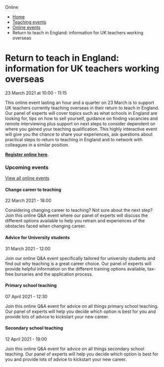 Online

*   [Home](/)
*   [Teaching events](/teaching-events)
*   [Online events](/teaching-events/online-events)
*   Return to teach in England: information for UK teachers working overseas

Return to teach in England: information for UK teachers working overseas
========================================================================

23 March 2021 at 10:00 - 11:15

This online event lasting an hour and a quarter on 23 March is to support UK teachers currently teaching overseas in their return to teach in England. Our panel of experts will cover topics such as what schools in England are looking for, tips on how to sell yourself, guidance on finding vacancies and remote interviewing plus support on next steps to consider dependent on where you gained your teaching qualification. This highly interactive event will give you the chance to share your experiences, ask questions about practical steps to return to teaching in England and to network with colleagues in a similar position.

**[Register online here](https://www.eventbrite.co.uk/e/return-to-teach-in-england-information-for-uk-teachers-working-overseas-tickets-141969770405).**

### Upcoming events

[View all online events](/teaching-events/online-events)

[](/teaching-events/online-events/change-career-to-teaching-17)

#### Change career to teaching

22 March 2021 - 18:00

Considering changing career to teaching? Not sure about the next step? Join this online Q&A event where our panel of experts will discuss the different options available to help you retrain and experiences of the obstacles faced when changing career.

[](/teaching-events/online-events/advice-for-university-students-5)

#### Advice for University students

31 March 2021 - 12:00

Join our online Q&A event specifically tailored for university students and find out why teaching is a great career choice. Our panel of experts will provide helpful information on the different training options available, tax-free bursaries and the application process.

[](/teaching-events/online-events/primary-school-teaching-13)

#### Primary school teaching

07 April 2021 - 12:30

Join this online Q&A event for advice on all things primary school teaching. Our panel of experts will help you decide which option is best for you and provide lots of advice to kickstart your new career.

[](/teaching-events/online-events/secondary-school-teaching-8)

#### Secondary school teaching

12 April 2021 - 19:00

Join this online Q&A event for advice on all things secondary school teaching. Our panel of experts will help you decide which option is best for you and provide lots of advice to kickstart your new career.